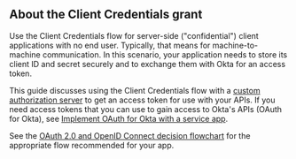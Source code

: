 ## About the Client Credentials grant

Use the Client Credentials flow for server-side ("confidential") client applications with no end user. Typically, that means for machine-to-machine communication. In this scenario, your application needs to store its client ID and secret securely and to exchange them with Okta for an access token.

This guide discusses using the Client Credentials flow with a [custom authorization server](/docs/concepts/auth-servers/#custom-authorization-server) to get an access token for use with your APIs. If you need access tokens that you can use to gain access to Okta's APIs (OAuth for Okta), see [Implement OAuth for Okta with a service app](/docs/guides/implement-oauth-for-okta-serviceapp/main/).

See the [OAuth 2.0 and OpenID Connect decision flowchart](/docs/concepts/oauth-openid/#choosing-an-oauth-2-0-flow) for the appropriate flow recommended for your app.
